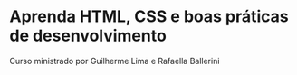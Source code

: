 <h1>Aprenda HTML, CSS e boas práticas de desenvolvimento</h1>
<p>Curso ministrado por Guilherme Lima e Rafaella Ballerini</p>
